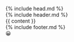 <!DOCTYPE html>
<html lang="en">
  {% include head.md %}
  <body>
    <div class="mx-4 lg:px-0">
      {% include header.md %}
      <div class="container mx-auto">
        {{ content }}
      </div>
      {% include footer.md %}
    </div>
  <div id="my-cursor">😀</div>
  <script src="/assets/js/emoji-funtime.js"></script>
  </body>
</html>
